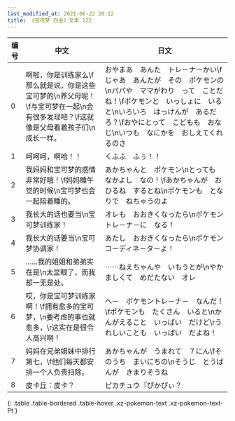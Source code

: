```yaml
---
last_modified_at: 2021-06-22 20:12
title: 《宝可梦 白金》文本 122
---
```

| 编号 | 中文 | 日文 |
| ---- | ---- | ---- |
| 0 | 啊啦，你是训练家么\f那么就是说，你是这些宝可梦的\n养父母呢！\f与宝可梦在一起\n会有很多发现吧？\f这就像是父母看着孩子们\n成长一样。 | おやまあ　あんた　トレ－ナ－かい\fじゃあ　あんたが　その　ポケモンの\nパパや　ママがわり　って　ことだね！\fポケモンと　いっしょに　いると\nいろいろ　はっけんが　あるだろ？\fおやにとって　こどもも　おなじ\nいつも　なにかを　おしえてくれるのさ |
| 1 | 呵呵呵，啊哈！！ | くふふ　ふぅ！！ |
| 2 | 我妈妈和宝可梦的感情非常好哦！\f妈妈睡午觉的时候\n宝可梦也会一起陪着睡的。 | あかちゃんと　ポケモン\nとっても　なかよし　なの！\fあかちゃんが　おひるね　するとね\nポケモンも　となりで　ねちゃうのよ |
| 3 | 我长大的话也要当\n宝可梦训练家！ | オレも　おおきくなったら\nポケモントレ－ナ－に　なる！ |
| 4 | 我长大的话要当\n宝可梦协调家！ | あたし　おおきくなったら\nポケモン　コ－ディネ－タ－よ！ |
| 5 | ……我的姐姐和弟弟实在是\n太显眼了，而我却一无是处。 | ⋯⋯ねえちゃんや　いもうとが\nやかましくて　めだたない　オレ |
| 6 | 哎，你是宝可梦训练家啊！\f拥有愈多的宝可梦，\n要考虑的事也就愈多，\r这实在是很令人高兴啊！ | へ－　ポケモントレ－ナ－　なんだ！\fポケモンも　たくさん　いると\nかんがえること　いっぱい　だけど\rうれしいことも　いっぱい　だよね！ |
| 7 | 妈妈在兄弟姐妹中排行第七，\f他们每天都安排一个人负责扫除。 | あかちゃんが　うまれて　７にん\fそのうち　まいにちの\nそうじ　とうばんが　きまりそうね |
| 8 | 皮卡丘：皮卡？ | ピカチュウ『ぴかぴぃ？ |
{: .table .table-bordered .table-hover .xz-pokemon-text .xz-pokemon-text-Pt }